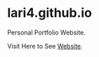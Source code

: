 # lari4.github.io
Personal Portfolio Website.

Visit Here to See [Website](https://lari4.github.io).